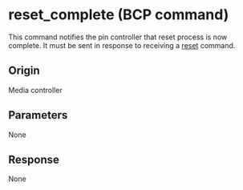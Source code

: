 
# reset_complete (BCP command)
This command notifies the pin controller that reset process is now complete. It must be sent in response to receiving a [reset](reset.md) command.

## Origin
Media controller

## Parameters
None

## Response
None

